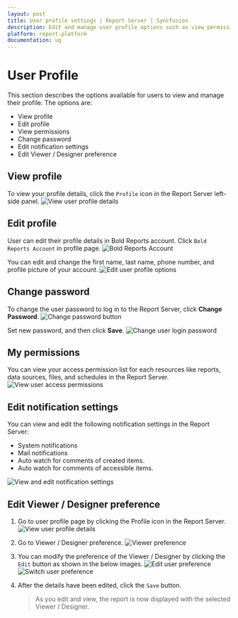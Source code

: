 ```yaml
---
layout: post
title: User profile settings | Report Server | Syncfusion
description: Edit and manage user profile options such as view permissions, change password, and edit profile or notification settings.
platform: report-platform
documentation: ug
---
```


# User Profile

This section describes the options available for users to view and manage their profile. The options are:

* View profile
* Edit profile
* View permissions
* Change password
* Edit notification settings
* Edit Viewer / Designer preference

## View profile

To view your profile details, click the `Profile` icon in the Report Server left-side panel.
![View user profile details](/static/assets/on-premise/images/user-profile/view-user-profile.png)

## Edit profile

User can edit their profile details in Bold Reports account. Click `Bold Reports Account` in profile page.
![Bold Reports Account](/static/assets/on-premise/images/user-profile/bold-reports-account.png)

You can edit and change the first name, last name, phone number, and profile picture of your account.
![Edit user profile options](/static/assets/on-premise/images/user-profile/edit-user-profile.png)

## Change password

To change the user password to log in to the Report Server, click **Change Password**.
![Change password button](/static/assets/on-premise/images/user-profile/change-password-button.png)

Set new password, and then click **Save**.
![Change user login password](/static/assets/on-premise/images/user-profile/edit-user-password.png)

## My permissions

You can view your access permission list for each resources like reports, data sources, files, and schedules in the Report Server.
![View user access permissions](/static/assets/on-premise/images/user-profile/view-permission.png)

## Edit notification settings

You can view and edit the following notification settings in the Report Server:

* System notifications
* Mail notifications
* Auto watch for comments of created items.
* Auto watch for comments of accessible items.

![View and edit notification settings](/static/assets/on-premise/images/user-profile/edit-notification-settings.png)

## Edit Viewer / Designer preference

1. Go to user profile page by clicking the Profile icon in the Report Server.  
    ![View user profile details](/static/assets/on-premise/images/user-profile/view-user-profile.png)

2. Go to Viewer / Designer preference.
    ![Viewer preference](/static/assets/on-premise/images/user-profile/user-preference.png)

3. You can modify the preference of the Viewer / Designer by clicking the `Edit` button as shown in the below images.
    ![Edit user preference](/static/assets/on-premise/images/user-profile/edit-preference.png)
    ![Switch user preference](/static/assets/on-premise/images/user-profile/switch-viewer.png)

4. After the details have been edited, click the `Save` button.
    > As you edit and view, the report is now displayed with the selected Viewer / Designer.